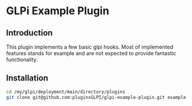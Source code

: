 # GLPi Example Plugin

## Introduction

This plugin implements a few basic glpi hooks.
Most of implemented features stands for example and are not
expected to provide fantastic functionality.

## Installation

```sh
cd /my/glpi/deployment/main/directory/plugins
git clone git@github.com:pluginsGLPI/glpi-example-plugin.git example
```